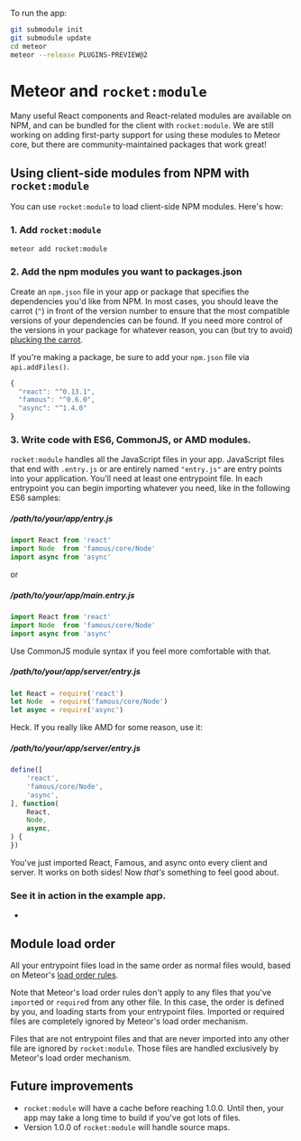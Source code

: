 To run the app:

```sh
git submodule init
git submodule update
cd meteor
meteor --release PLUGINS-PREVIEW@2
```

Meteor and `rocket:module`
==========================

Many useful React components and React-related modules are available on NPM,
and can be bundled for the client with `rocket:module`. We are still working on
adding first-party support for using these modules to Meteor core, but there
are community-maintained packages that work great!

Using client-side modules from NPM with `rocket:module`
-------------------------------------------------------

You can use `rocket:module` to load client-side NPM modules. Here's how:

### 1. Add `rocket:module`

```sh
meteor add rocket:module
```

### 2. Add the npm modules you want to packages.json

Create an `npm.json` file in your app or package that specifies the
dependencies you'd like from NPM. In most cases, you should leave the carrot
(`^`) in front of the version number to ensure that the most compatible
versions of your dependencies can be found. If you need more control of the
versions in your package for whatever reason, you can (but try to avoid)
[plucking the carrot](http://semver.org).

If you're making a package, be sure to add your `npm.json` file via
`api.addFiles()`.

```js
{
  "react": "^0.13.1",
  "famous": "^0.6.0",
  "async": "^1.4.0"
}
```

### 3. Write code with ES6, CommonJS, or AMD modules.

`rocket:module` handles all the JavaScript files in your app. JavaScript files
that end with `.entry.js` or are entirely named `"entry.js"` are entry points
into your application. You'll need at least one entrypoint file. In each entrypoint you can
begin importing whatever you need, like in the following ES6 samples:

##### /path/to/your/app/entry.js
```js
import React from 'react'
import Node  from 'famous/core/Node'
import async from 'async'
```
or

##### /path/to/your/app/main.entry.js
```js
import React from 'react'
import Node  from 'famous/core/Node'
import async from 'async'
```

Use CommonJS module syntax if you feel more comfortable with that.

##### /path/to/your/app/server/entry.js
```js
let React = require('react')
let Node  = require('famous/core/Node')
let async = require('async')
```

Heck. If you really like AMD for some reason, use it:

##### /path/to/your/app/server/entry.js
```js
define([
    'react',
    'famous/core/Node',
    'async',
], function(
    React,
    Node,
    async,
) {
})
```

You've just imported React, Famous, and async onto every client and server. It works on both sides! Now *that's* something to feel good about.

### See it in action in the example app.

- []()

Module load order
-----------------

All your entrypoint files load in the same order as normal files would, based
on Meteor's [load order rules](http://docs.meteor.com/#/full/fileloadorder).

Note that Meteor's load order rules don't apply to any files that you've
`import`ed or `require`d from any other file. In this case, the order is
defined by you, and loading starts from your entrypoint files. Imported or
required files are completely ignored by Meteor's load order mechanism.

Files that are not entrypoint files and that are never imported into any other
file are ignored by `rocket:module`. Those files are handled exclusively by
Meteor's load order mechanism.

## Future improvements

- `rocket:module` will have a cache before reaching 1.0.0. Until then, your app
  may take a long time to build if you've got lots of files.
- Version 1.0.0 of `rocket:module` will handle source maps.

